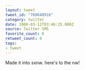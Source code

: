 ```yaml
---
layout: tweet
tweet_id: "769648916"
category: twitter
date: 2008-03-11T03:46:25.000Z
source: Twitter SMS
favorite_count: 0
retweet_count: 0
tags:
- tweet
---
```


Made it into sxnw. here's to the nw!
